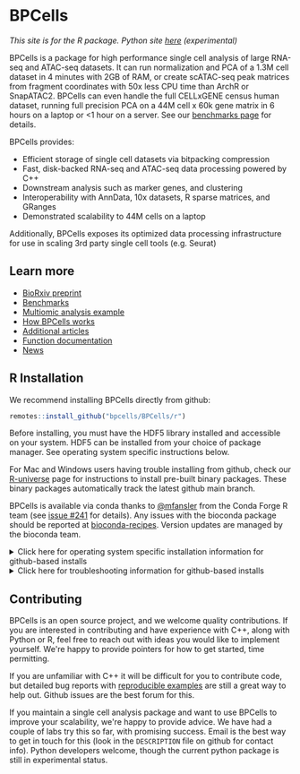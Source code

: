 # BPCells

*This site is for the R package. Python site [here](python/index.html) (experimental)*

BPCells is a package for high performance single cell analysis of large RNA-seq and ATAC-seq datasets. 
It can run normalization and PCA of a 1.3M cell dataset in 4 minutes with 2GB of RAM, or create scATAC-seq peak matrices from fragment coordinates with 50x less CPU time than ArchR or SnapATAC2. 
BPCells can even handle the full CELLxGENE census human dataset, running full precision PCA on a 44M cell x 60k gene matrix in 6 hours on a laptop or <1 hour on a server. See our [benchmarks page](articles/web-only/benchmarks.html) for details.

BPCells provides:

  - Efficient storage of single cell datasets via bitpacking compression
  - Fast, disk-backed RNA-seq and ATAC-seq data processing powered by C++
  - Downstream analysis such as marker genes, and clustering
  - Interoperability with AnnData, 10x datasets, R sparse matrices, and GRanges
  - Demonstrated scalability to 44M cells on a laptop

Additionally, BPCells exposes its optimized data processing infrastructure for use in scaling 3rd party single cell tools (e.g. Seurat)

## Learn more

- [BioRxiv preprint](https://www.biorxiv.org/content/10.1101/2025.03.27.645853v1)
- [Benchmarks](articles/web-only/benchmarks.html)
- [Multiomic analysis example](articles/pbmc3k.html)
- [How BPCells works](articles/web-only/how-it-works.html)
- [Additional articles](articles/index.html)
- [Function documentation](reference/index.html)
- [News](news/index.html)

## R Installation
We recommend installing BPCells directly from github:

```R
remotes::install_github("bpcells/BPCells/r")
```
Before installing, you must have the HDF5 library installed and accessible on your system.
HDF5 can be installed from your choice of package manager. See operating system specific instructions below.


For Mac and Windows users having trouble installing from github, check our [R-universe](https://bnprks.r-universe.dev/BPCells)
page for instructions to install pre-built binary packages. These binary packages automatically track the latest github main branch.

BPCells is available via conda thanks to [@mfansler](https://github.com/mfansler) from the Conda Forge R team (see [issue #241](https://github.com/bpcells/BPCells/issues/241) for details).
Any issues with the bioconda package should be reported at [bioconda-recipes](https://github.com/bioconda/bioconda-recipes/). Version updates are managed by the bioconda team.

<details>
<summary>Click here for operating system specific installation information for github-based installs</summary>
<div>

### Linux
Obtaining the HDF5 dependency is usually pretty straightforward on Linux

- apt: `sudo apt-get install libhdf5-dev` 
- yum: `sudo yum install hdf5-devel`
- conda: `conda install -c conda-forge hdf5` 
  - Note: Linux users should prefer their distro's package manager (e.g. `apt` or `yum`) when possible,
    as it appears to give a slightly more reliable installation experience.

### Windows
Compiling R packages from source on Windows requires installing [R tools for Windows](https://cran.r-project.org/bin/windows/Rtools/). See [Issue #9](https://github.com/bpcells/BPCells/issues/9) for more discussion.

### MacOS
For MacOS, installing HDF5 through homebrew seems to be most reliable: `brew install hdf5`.

**Mac-specific troubleshooting**:

- **Macs with ARM CPUs**: a common error is to have an ARM-based HDF5 install but an x86-based 
  R install. This will cause errors when BPCells tries to access HDF5 during installation. 
    - Check your R installation
  by running `sessionInfo()`, and seeing if it lists ARM or x86 under "Platform". 
    - The easiest option is to use
  ARM R because homebrew will default to an ARM hdf5 installation
    - It is [possible](https://codetinkering.com/switch-homebrew-arm-x86/) (though tricky) to install an x86 copy of homebrew in order to access an x86 version of hdf5
- **Older Macs (10.14 Mojave or older)**: The default compiler on old Macs does not support needed
  C++17 filesystem features. See [issue #3](https://github.com/bpcells/BPCells/issues/3#issuecomment-1375238635) for
  tips getting a newer compiler set up via homebrew.

### Supported compilers
In most cases, you will already have an appropriate compiler. BPCells recommends
gcc >=9.1, or clang >= 9.0. 
This corresponds to versions from late-2018 and newer. 
Older versions may work in some cases so long as they
have basic C++17 support, but they are not officially supported.

</div>
</details>
<details>
<summary>Click here for troubleshooting information for github-based installs</summary>

### General Installation troubleshooting
BPCells tries to print informative error messages during compilation to help diagnose the problem. For a more
verbose set of information, run `Sys.setenv(BPCELLS_DEBUG_INSTALL="true")` prior to `remotes::install_github("bpcells/BPCells/r")`. If you still can't solve the issue with that additional information, feel free to file a Github issue, being
sure to use a [collapsible section](https://docs.github.com/en/get-started/writing-on-github/working-with-advanced-formatting/organizing-information-with-collapsed-sections) for the verbose installation log.

</details>

## Contributing
BPCells is an open source project, and we welcome quality contributions. If you
are interested in contributing and have experience with C++, along with Python
or R, feel free to reach out with ideas you would like to implement yourself.
We're happy to provide pointers for how to get started, time permitting.

If you are unfamiliar with C++ it will be difficult for you to contribute code,
but detailed bug reports with
[reproducible examples](https://reprex.tidyverse.org/articles/reprex-dos-and-donts.html)
are still a great way to help out. Github issues are the best forum for this.

If you maintain a single cell analysis package and want to use BPCells to
improve your scalability, we're happy to provide advice. We have had a couple of labs
try this so far, with promising success. Email is the best way to get in touch
for this (look in the `DESCRIPTION` file on github for contact info). Python
developers welcome, though the current python package is still in experimental status.